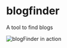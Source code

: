 # blogfinder
A tool to find blogs

![blogFinder in action](https://raw.githubusercontent.com/whiteseagull/blogfinder/assets/blogFinder.jpg)
